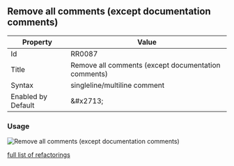 ## Remove all comments \(except documentation comments\)

| Property | Value |
| -------- | ----- |
| Id | RR0087 |
| Title | Remove all comments \(except documentation comments\) |
| Syntax | singleline/multiline comment |
| Enabled by Default | &\#x2713; |

### Usage

![Remove all comments \(except documentation comments\)](../../images/refactorings/RemoveAllCommentsExceptDocumentationComments.png)

[full list of refactorings](Refactorings.md)